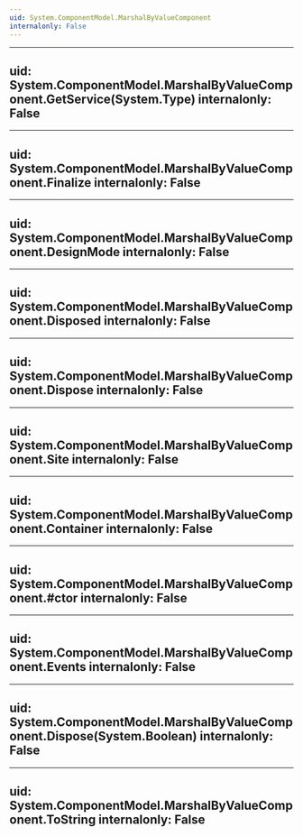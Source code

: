```yaml
---
uid: System.ComponentModel.MarshalByValueComponent
internalonly: False
---
```


---
uid: System.ComponentModel.MarshalByValueComponent.GetService(System.Type)
internalonly: False
---

---
uid: System.ComponentModel.MarshalByValueComponent.Finalize
internalonly: False
---

---
uid: System.ComponentModel.MarshalByValueComponent.DesignMode
internalonly: False
---

---
uid: System.ComponentModel.MarshalByValueComponent.Disposed
internalonly: False
---

---
uid: System.ComponentModel.MarshalByValueComponent.Dispose
internalonly: False
---

---
uid: System.ComponentModel.MarshalByValueComponent.Site
internalonly: False
---

---
uid: System.ComponentModel.MarshalByValueComponent.Container
internalonly: False
---

---
uid: System.ComponentModel.MarshalByValueComponent.#ctor
internalonly: False
---

---
uid: System.ComponentModel.MarshalByValueComponent.Events
internalonly: False
---

---
uid: System.ComponentModel.MarshalByValueComponent.Dispose(System.Boolean)
internalonly: False
---

---
uid: System.ComponentModel.MarshalByValueComponent.ToString
internalonly: False
---
